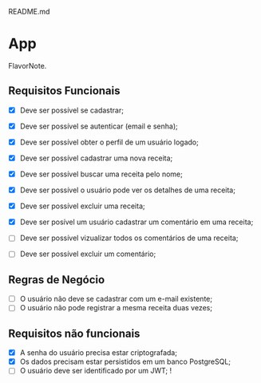 README.md

# App

FlavorNote.

## Requisitos Funcionais

- [x] Deve ser possível se cadastrar;
- [x] Deve ser possível se autenticar (email e senha);
- [x] Deve ser possível obter o perfil de um usuário logado;

- [x] Deve ser possível cadastrar uma nova receita;
- [x] Deve ser possível buscar uma receita pelo nome;
- [x] Deve ser possível o usuário pode ver os detalhes de uma receita;
- [x] Deve ser possível excluir uma receita;

- [x] Deve ser posível um usuário cadastrar um comentário em uma receita;
- [ ] Deve ser possível vizualizar todos os comentários de uma receita;
- [ ] Deve ser possível excluir um comentário;

## Regras de Negócio

- [ ] O usuário não deve se cadastrar com um e-mail existente;
- [ ] O usuário não pode registrar a mesma receita duas vezes;
 
## Requisitos não funcionais

- [x] A senha do usuário precisa estar criptografada;
- [x] Os dados precisam estar persistidos em um banco PostgreSQL;
- [ ] O usuário deve ser identificado por um JWT; !